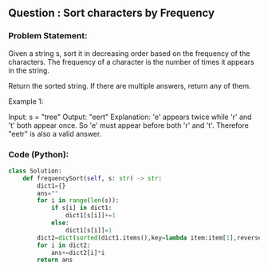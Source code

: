 ## Question : Sort characters by Frequency

### Problem Statement:
Given a string s, sort it in decreasing order based on the frequency of the characters. The frequency of a character is the number of times it appears in the string.

Return the sorted string. If there are multiple answers, return any of them.

Example 1:

Input: s = "tree"
Output: "eert"
Explanation: 'e' appears twice while 'r' and 't' both appear once.
So 'e' must appear before both 'r' and 't'. Therefore "eetr" is also a valid answer.
### Code (Python):
```python
class Solution:
    def frequencySort(self, s: str) -> str:
        dict1={}
        ans=""
        for i in range(len(s)):
            if s[i] in dict1:
                dict1[s[i]]+=1
            else:
                dict1[s[i]]=1
        dict2=dict(sorted(dict1.items(),key=lambda item:item[1],reverse=True))
        for i in dict2:
            ans+=dict2[i]*i
        return ans
        
